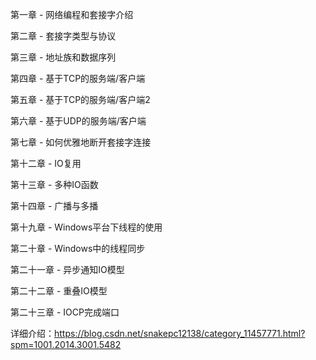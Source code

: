 第一章 - 网络编程和套接字介绍

第二章 - 套接字类型与协议

第三章 - 地址族和数据序列

第四章 - 基于TCP的服务端/客户端

第五章 - 基于TCP的服务端/客户端2

第六章 - 基于UDP的服务端/客户端

第七章 - 如何优雅地断开套接字连接

第十二章 - IO复用

第十三章 - 多种IO函数

第十四章 - 广播与多播

第十九章 - Windows平台下线程的使用

第二十章 - Windows中的线程同步

第二十一章 - 异步通知IO模型

第二十二章 - 重叠IO模型

第二十三章 - IOCP完成端口

详细介绍：https://blog.csdn.net/snakepc12138/category_11457771.html?spm=1001.2014.3001.5482
